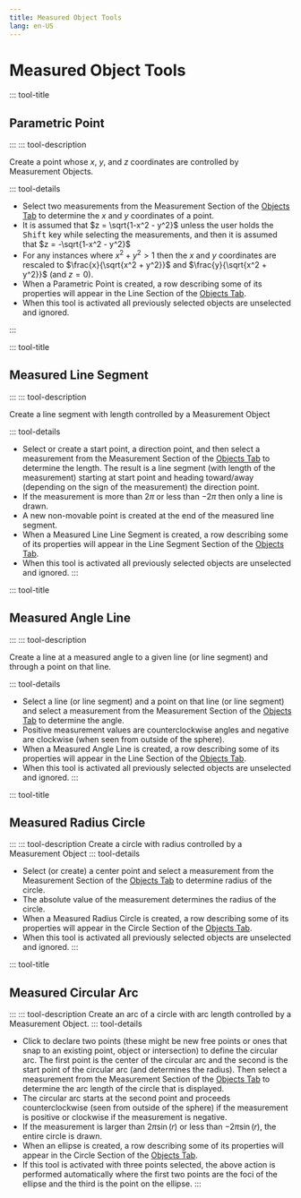 ```yaml
---
title: Measured Object Tools
lang: en-US
---
```


# Measured Object Tools

::: tool-title

## Parametric Point

:::
::: tool-description

Create a point whose $x$, $y$, and $z$ coordinates are controlled by Measurement Objects.

::: tool-details

- Select two measurements from the Measurement Section of the [Objects Tab](/userguide/#objects-tab) to determine the $x$ and $y$ coordinates of a point.
- It is assumed that $z = \sqrt{1-x^2 - y^2}$ unless the user holds the <kbd>Shift</kbd> key while selecting the measurements, and then it is assumed that $z = -\sqrt{1-x^2 - y^2}$
- For any instances where $x^2 + y^2 >1$ then the $x$ and $y$ coordinates are rescaled to $\frac{x}{\sqrt{x^2 + y^2}}$ and $\frac{y}{\sqrt{x^2 + y^2}}$ (and $z=0$).
- When a Parametric Point is created, a row describing some of its properties will appear in the Line Section of the [Objects Tab](/userguide/#objects-tab).
- When this tool is activated all previously selected objects are unselected and ignored.

:::

::: tool-title

## Measured Line Segment

:::
::: tool-description

Create a line segment with length controlled by a Measurement Object

::: tool-details

- Select or create a start point, a direction point, and then select a measurement from the Measurement Section of the [Objects Tab](/userguide/#objects-tab) to determine the length. The result is a line segment (with length of the measurement) starting at start point and heading toward/away (depending on the sign of the measurement) the direction point.
- If the measurement is more than $2\pi$ or less than $-2\pi$ then only a line is drawn.
- A new non-movable point is created at the end of the measured line segment.
- When a Measured Line Line Segment is created, a row describing some of its properties will appear in the Line Segment Section of the [Objects Tab](/userguide/#objects-tab).
- When this tool is activated all previously selected objects are unselected and ignored.
  :::

::: tool-title

## Measured Angle Line

:::
::: tool-description

Create a line at a measured angle to a given line (or line segment) and through a point on that line.

::: tool-details

- Select a line (or line segment) and a point on that line (or line segment) and select a measurement from the Measurement Section of the [Objects Tab](/userguide/#objects-tab) to determine the angle.
- Positive measurement values are counterclockwise angles and negative are clockwise (when seen from outside of the sphere).
- When a Measured Angle Line is created, a row describing some of its properties will appear in the Line Section of the [Objects Tab](/userguide/#objects-tab).
- When this tool is activated all previously selected objects are unselected and ignored.
  :::

::: tool-title

## Measured Radius Circle

:::
::: tool-description
Create a circle with radius controlled by a Measurement Object
::: tool-details

- Select (or create) a center point and select a measurement from the Measurement Section of the [Objects Tab](/userguide/#objects-tab) to determine radius of the circle.
- The absolute value of the measurement determines the radius of the circle.
- When a Measured Radius Circle is created, a row describing some of its properties will appear in the Circle Section of the [Objects Tab](/userguide/#objects-tab).
- When this tool is activated all previously selected objects are unselected and ignored.
  :::

::: tool-title

## Measured Circular Arc

:::
::: tool-description
Create an arc of a circle with arc length controlled by a Measurement Object.
::: tool-details

- Click to declare two points (these might be new free points or ones that snap to an existing point, object or intersection) to define the circular arc. The first point is the center of the circular arc and the second is the start point of the circular arc (and determines the radius). Then select a measurement from the Measurement Section of the [Objects Tab](/userguide/#objects-tab) to determine the arc length of the circle that is displayed.
- The circular arc starts at the second point and proceeds counterclockwise (seen from outside of the sphere) if the measurement is positive or clockwise if the measurement is negative.
- If the measurement is larger than $2\pi\sin(r)$ or less than $-2\pi\sin(r)$, the entire circle is drawn.
- When an ellipse is created, a row describing some of its properties will appear in the Circle Section of the [Objects Tab](/userguide/#objects-tab).
- If this tool is activated with three points selected, the above action is performed automatically where the first two points are the foci of the ellipse and the third is the point on the ellipse.
  :::

